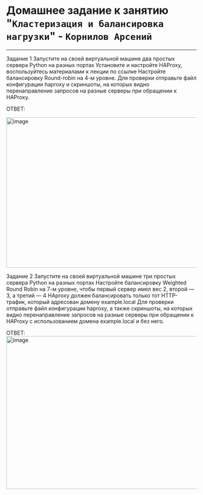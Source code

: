 # Домашнее задание к занятию "`Кластеризация и балансировка нагрузки`" - `Корнилов Арсений`

---
Задание 1
Запустите на своей виртуальной машине два простых сервера Python на разных портах
Установите и настройте HAProxy, воспользуйтесь материалами к лекции по ссылке
Настройте балансировку Round-robin на 4-м уровне.
Для проверки отправьте файл конфигурации haproxy и скриншоты, на которых видно перенаправление запросов на разные серверы при обращении к HAProxy.

ОТВЕТ:

<img width="1301" height="398" alt="image" src="https://github.com/user-attachments/assets/27a26df9-65f0-4e16-8631-b6d45fc15f20" />

Задание 2
Запустите на своей виртуальной машине три простых сервера Python на разных портах
Настройте балансировку Weighted Round Robin на 7-м уровне, чтобы первый сервер имел вес 2, второй — 3, а третий — 4
HAproxy должен балансировать только тот HTTP-трафик, который адресован домену example.local
Для проверки отправьте файл конфигурации haproxy, а также скриншоты, на которых видно перенаправление запросов на разные серверы при обращении к HAProxy с использованием домена example.local и без него.

ОТВЕТ:
<img width="1300" height="405" alt="image" src="https://github.com/user-attachments/assets/e21caeb1-0b8c-4787-aeaf-34dab4ee69d2" />
